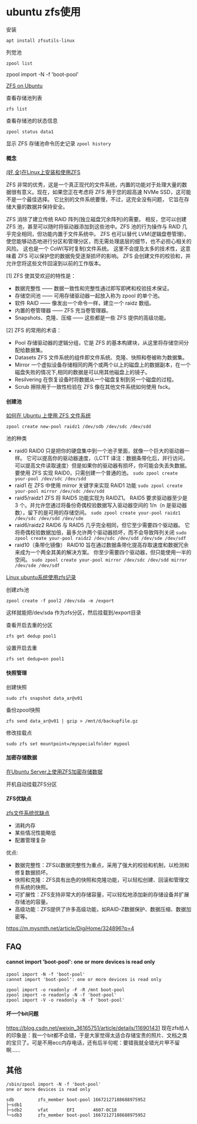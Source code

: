 # ubuntu zfs使用

安装
```
apt install zfsutils-linux
```

列觉池
```
zpool list
```

zpool import -N -f 'boot-pool'

[ZFS on Ubuntu](https://zhouyuqian.com/2021/04/02/zfs/)

查看存储池列表
```
zfs list
```

查看存储池的状态信息
```
zpool status data1
```

显示 ZFS 存储池命令历史记录 `zpool history`

#### 概念

[(好,全)在Linux上安装和使用ZFS](https://www.escapelife.site/posts/caf259ea.html)

ZFS 非常的优秀，这是一个真正现代的文件系统，内置的功能对于处理大量的数据很有意义。现在，如果您正在考虑将 ZFS 用于您的超高速 NVMe SSD，这可能不是一个最佳选择。 它比别的文件系统要慢，不过，这完全没有问题， 它旨在存储大量的数据并保持安全。

ZFS 消除了建立传统 RAID 阵列(独立磁盘冗余阵列)的需要。 相反，您可以创建 ZFS 池，甚至可以随时将驱动器添加到这些池中。ZFS 池的行为操作与 RAID 几乎完全相同，但功能内置于文件系统中。
ZFS 也可以替代 LVM(逻辑盘卷管理)，使您能够动态地进行分区和管理分区，而无需处理底层的细节，也不必担心相关的风险。
这也是一个 CoW(写时复制)文件系统。 这里不会提及太多的技术性，这意味着 ZFS 可以保护您的数据免受逐渐损坏的影响。 ZFS 会创建文件的校验和，并允许您将这些文件回滚到以前的工作版本。

[1] ZFS 使其受欢迎的特性是：

- 数据完整性 —— 数据一致性和完整性通过即写即拷和校验技术保证。
- 存储空间池 —— 可用存储驱动器一起放入称为 zpool 的单个池。
- 软件 RAID —— 像发出一个命令一样，建立一个 raidz 数组。
- 内置的卷管理器 —— ZFS 充当卷管理器。
- Snapshots、克隆、压缩 —— 这些都是一些 ZFS 提供的高级功能。

[2] ZFS 的常用的术语：

- Pool
  存储驱动器的逻辑分组，它是 ZFS 的基本构建块，从这里将存储空间分配给数据集。
- Datasets
  ZFS 文件系统的组件即文件系统、克隆、快照和卷被称为数据集。
- Mirror
  一个虚拟设备存储相同的两个或两个以上的磁盘上的数据副本，在一个磁盘失败的情况下,相同的数据是可以用其他磁盘上的镜子。
- Resilvering
  在恢复设备时将数据从一个磁盘复制到另一个磁盘的过程。
- Scrub
  擦除用于一致性检验在 ZFS 像在其他文件系统如何使用 fsck。

#### 创建池

[如何在 Ubuntu 上使用 ZFS 文件系统](https://zhuanlan.zhihu.com/p/33833767)

```
zpool create new-pool raidz1 /dev/sdb /dev/sdc /dev/sdd
```

池的种类
- raid0
  RAID0 只是把你的硬盘集中到一个池子里面，就像一个巨大的驱动器一样。 它可以提高你的驱动器速度，（LCTT 译注：数据条带化后，并行访问，可以提高文件读取速度）但是如果你的驱动器有损坏，你可能会失丢失数据。
  要使用 ZFS 实现 RAID0，只需创建一个普通的池。
  `sudo zpool create your-pool /dev/sdc /dev/sdd`
- raid1
  在 ZFS 中使用 mirror 关键字来实现 RAID1 功能
  `sudo zpool create your-pool mirror /dev/sdc /dev/sdd`
- raid5/raidz1
  ZFS 将 RAID5 功能实现为 RAIDZ1。 RAID5 要求驱动器至少是 3 个。并允许您通过将备份奇偶校验数据写入驱动器空间的 1/n（n 是驱动器数），留下的是可用的存储空间。
  `sudo zpool create your-pool raidz1 /dev/sdc /dev/sdd /dev/sde`
- raid6/raidz2
  RAID6 与 RAID5 几乎完全相同，但它至少需要四个驱动器。 它将奇偶校验数据加倍，最多允许两个驱动器损坏，而不会导致阵列关闭
  `sudo zpool create your-pool raidz2 /dev/sdc /dev/sdd /dev/sde /dev/sdf`
- raid10（条带化镜像）
  RAID10 旨在通过数据条带化提高存取速度和数据冗余来成为一个两全其美的解决方案。 你至少需要四个驱动器，但只能使用一半的空间。
  `sudo zpool create your-pool mirror /dev/sdc /dev/sdd mirror /dev/sde /dev/sdf`

[Linux ubuntu系统使用zfs记录](https://www.cnblogs.com/cjdty/p/16813040.html)

创建zfs池
```
zpool create -f pool2 /dev/sda -m /export
```
这样就能把/dev/sda 作为zfs分区，然后挂载到/export目录

查看开启去重的分区
```
zfs get dedup pool1
```

设置开启去重
```
zfs set dedup=on pool1
```

#### 快照管理

创建快照
```
sudo zfs snapshot data_ar@v01
```

备份zpool快照
```
zfs send data_ar@v01 | gzip > /mnt/d/backupfile.gz
```

修改挂载点
```
sudo zfs set mountpoint=/myspecialfolder mypool
```

#### 加密存储数据

[在Ubuntu Server上使用ZFS加密存储数据](https://im.salty.fish/index.php/archives/using-zfs.html)

开机自动挂载ZFS分区

#### ZFS优缺点

[zfs文件系统优缺点](https://juejin.cn/s/zfs%E6%96%87%E4%BB%B6%E7%B3%BB%E7%BB%9F%E4%BC%98%E7%BC%BA%E7%82%B9)

- 消耗内存
- 某些情况性能略低
- 配置管理复杂

优点:
- 数据完整性：ZFS以数据完整性为重点，采用了强大的校验和机制，以检测和修复数据损坏。
- 快照和克隆：ZFS具有出色的快照和克隆功能，可以轻松创建、回滚和管理文件系统的快照。
- 可扩展性：ZFS支持非常大的存储容量，可以轻松地添加新的存储设备并扩展存储池的容量。
- 高级功能：ZFS提供了许多高级功能，如RAID-Z数据保护、数据压缩、数据加密等。

https://m.mysmth.net/article/DigiHome/324896?p=4

## FAQ

#### cannot import 'boot-pool': one or more devices is read only

```
zpool import -N -f 'boot-pool'
cannot import 'boot-pool': one or more devices is read only
```

```
zpool import -o readonly -F -R /mnt boot-pool
zpool import -o readonly -N -f 'boot-pool'
zpool import -V -o readonly -N -f 'boot-pool'
```

#### 坏一个bit问题

https://blog.csdn.net/weixin_36165751/article/details/116901431
现在zfs给人的印象是：我一个bit都不会错，于是大家觉得太适合存储宝贵的照片、文档之类的宝贝了。可是不用ecc内存电话，还有后半句呢：要错我就全错光片甲不留啊……

## 其他

```
/sbin/zpool import -N -f 'boot-pool'
one or more devices is read only
```

```
sdb         zfs_member boot-pool 16672127188688975952
├─sdb1
├─sdb2      vfat       EFI       4607-0C18
└─sdb3      zfs_member boot-pool 16672127188688975952
```

